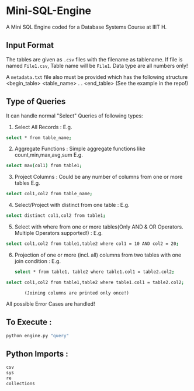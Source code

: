 # Mini-SQL-Engine

A Mini SQL Engine coded for a Database Systems Course at IIIT H.

## Input Format
The tables are given as `.csv` files with the filename as tablename. If file is named `File1.csv`, Table name will be `File1`. Data type are all numbers only!

A `metadata.txt` file also must be provided which has the following structure
  <begin_table>
  <table_name>
  <attribute1>
  .
  .
  <atrributeN>
  <end_table>
(See the example in the repo!)

## Type of Queries

It can handle normal "Select" Queries of following types:
  1. Select All Records : E.g. 
  ```bash
  select * from table_name;
  ```
  2. Aggregate Functions : Simple aggregate functions like count,min,max,avg,sum E.g. 
  ```bash
  select max(col1) from table1;
  ```
  3. Project Columns : Could be any number of columns from one or more tables E.g. 
  ```bash
  select col1,col2 from table_name;
  ```
  4. Select/Project with distinct from one table : E.g. 
  ```bash
  select distinct col1,col2 from table1;
  ```
  5. Select with where from one or more tables(Only AND & OR Operators. Multiple Operators supported!) : E.g. 
  ```bash
  select col1,col2 from table1,table2 where col1 = 10 AND col2 = 20;
  ```
  6. Projection of one or more (incl. all) columns from two tables with one join condition : 
      E.g. 
      ```bash
      select * from table1, table2 where table1.col1 = table2.col2;
      ```
```bash
select col1,col2 from table1,table2 where table1.col1 = table2.col2;
```
           (Joining columns are printed only once!)

All possible Error Cases are handled!

## To Execute :

```bash
python engine.py "query"
```
## Python Imports :

```bash
csv
sys
re
collections
```



